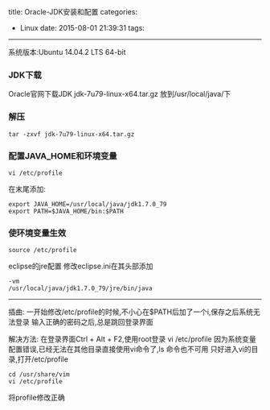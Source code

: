 title: Oracle-JDK安装和配置
categories:
  - Linux
date: 2015-08-01 21:39:31
tags:
---
系统版本:Ubuntu 14.04.2 LTS 64-bit

### JDK下载
Oracle官网下载JDK jdk-7u79-linux-x64.tar.gz
放到/usr/local/java/下

### 解压
```shell
tar -zxvf jdk-7u79-linux-x64.tar.gz
```
### 配置JAVA_HOME和环境变量

```shell
vi /etc/profile
```
在末尾添加:

```shell
export JAVA_HOME=/usr/local/java/jdk1.7.0_79
export PATH=$JAVA_HOME/bin:$PATH
```
### 使环境变量生效

```shell
source /etc/profile
```

eclipse的jre配置
修改eclipse.ini在其头部添加
```
-vm
/usr/local/java/jdk1.7.0_79/jre/bin/java
```
***

插曲:
一开始修改/etc/profile的时候,不小心在$PATH后加了一个i,保存之后系统无法登录
输入正确的密码之后,总是跳回登录界面

解决方法: 在登录界面Ctrl + Alt + F2,使用root登录 vi /etc/profile
因为系统变量配置错误,已经无法在其他目录直接使用vi命令了,ls 命令也不可用
只好进入vi的目录,打开/etc/profile
```shell
cd /usr/share/vim
vi /etc/profile
```
将profile修改正确